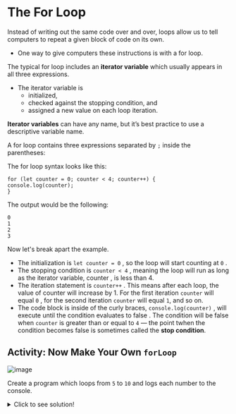 # The For Loop

Instead of writing out the same code over and over, loops allow us to tell computers to repeat a given block of code on its own. 
  - One way to give computers these instructions is with a for loop.

The typical for loop includes an **iterator variable** which usually appears in all three expressions. 
  - The iterator variable is 
      - initialized, 
      - checked against the stopping condition, and 
      - assigned a new value on each loop iteration. 
     
**Iterator variables** can have any name, but it’s best practice to use a descriptive variable name.

A for loop contains three expressions separated by ```;``` inside the parentheses:

The for loop syntax looks like this:

```
for (let counter = 0; counter < 4; counter++) {
console.log(counter);
}
```

The output would be the following:

```
0
1
2
3
```

Now let's break apart the example.

  - The initialization is ```let counter = 0``` , so the loop will start counting at ``0`` .
  - The stopping condition is ```counter < 4``` , meaning the loop will run as long as the iterator variable, counter , is less than 4.
  - The iteration statement is ```counter++``` . This means after each loop, the value of counter will increase by 1. For the first iteration ```counter``` will equal ```0``` , for the second iteration ```counter``` will equal ```1```, and so on.
  - The code block is inside of the curly braces, ```console.log(counter)``` , will execute until the condition evaluates to false . The condition will be false when ```counter``` is greater than or equal to ```4``` — the point twhen the condition becomes false is sometimes called the **stop condition**.


## Activity: Now Make Your Own ```forLoop```

![image](https://user-images.githubusercontent.com/47826697/164255024-80893a21-db22-4a0d-b729-7b00e79bc0e3.png)

Create a program which loops from ```5``` to ```10``` and logs each number to the console.


<details>
  <summary>Click to see solution!</summary>
  
  ## Solution
  
 ```
  for (let counter = 5; counter < 11; counter++) {
  console.log(counter);
} 
```
</details>

